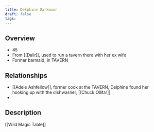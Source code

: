 ```yaml
---
title: Delphine Darkmoor
draft: false
tags:
---
```

## Overview
- 45
- From [[Dalir]], used to run a tavern there with her ex wife
- Former barmaid, in TAVERN
## Relationships
- [[Adele Ashfellow]], former cook at the TAVERN, Delphine found her hooking up with the dishwasher, [[Chuck Ollitar]].
- 
## Description

[[Wild Magic Table]]

